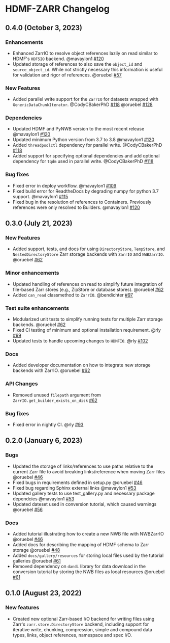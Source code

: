 # HDMF-ZARR Changelog

## 0.4.0 (October 3, 2023)

### Enhancements
* Enhanced ZarrIO to resolve object references lazily on read similar to HDMF's `HDF5IO` backend. @mavaylon1 [#120](https://github.com/hdmf-dev/hdmf-zarr/pull/120)
* Updated storage of references to also save the ``object_id`` and ``source_object_id``. While not strictly necessary this information is useful for validation and rigor of references. @oruebel [#57](https://github.com/hdmf-dev/hdmf-zarr/pull/57)

### New Features
* Added parallel write support for the ``ZarrIO`` for datasets wrapped with ``GenericDataChunkIterator``. @CodyCBakerPhD [#118](https://github.com/hdmf-dev/hdmf-zarr/pull/118) @oruebel [#128](https://github.com/hdmf-dev/hdmf-zarr/pull/128)

### Dependencies
* Updated HDMF and PyNWB version to the most recent release @mavaylon1 [#120](https://github.com/hdmf-dev/hdmf-zarr/pull/120)
* Updated minimum Python version from 3.7 to 3.8 @mavaylon1 [#120](https://github.com/hdmf-dev/hdmf-zarr/pull/120)
* Added ``threadpoolctl`` dependency for parallel write. @CodyCBakerPhD [#118](https://github.com/hdmf-dev/hdmf-zarr/pull/118)
* Added support for specifying optional dependencies and add optional dependency for ``tqdm`` used in parallel write. @CodyCBakerPhD [#118](https://github.com/hdmf-dev/hdmf-zarr/pull/118)

### Bug fixes
* Fixed error in deploy workflow. @mavaylon1 [#109](https://github.com/hdmf-dev/hdmf-zarr/pull/109)
* Fixed build error for ReadtheDocs by degrading numpy for python 3.7 support. @mavaylon1 [#115](https://github.com/hdmf-dev/hdmf-zarr/pull/115)
* Fixed bug in the resolution of references to Containers. Previously references were only resolved to Builders. @mavaylon1 [#120](https://github.com/hdmf-dev/hdmf-zarr/pull/120)


## 0.3.0 (July 21, 2023)

### New Features
* Added support, tests, and docs for using ``DirectoryStore``, ``TempStore``, and
  ``NestedDirectoryStore`` Zarr storage backends with ``ZarrIO`` and ``NWBZarrIO``. 
  @oruebel [#62](https://github.com/hdmf-dev/hdmf-zarr/pull/62)

### Minor enhancements
* Updated handling of references on read to simplify future integration of file-based Zarr 
  stores (e.g., ZipStore or database stores). @oruebel [#62](https://github.com/hdmf-dev/hdmf-zarr/pull/62)
* Added ``can_read`` classmethod to ``ZarrIO``. @bendichter [#97](https://github.com/hdmf-dev/hdmf-zarr/pull/97)

### Test suite enhancements
* Modularized unit tests to simplify running tests for multiple Zarr storage backends.
  @oruebel [#62](https://github.com/hdmf-dev/hdmf-zarr/pull/62)
* Fixed CI testing of minimum and optional installation requirement. @rly
  [#99](https://github.com/hdmf-dev/hdmf-zarr/pull/99)
* Updated tests to handle upcoming changes to ``HDMFIO``. @rly 
  [#102](https://github.com/hdmf-dev/hdmf-zarr/pull/102)


### Docs
* Added developer documentation on how to integrate new storage backends with ZarrIO. @oruebel
  [#62](https://github.com/hdmf-dev/hdmf-zarr/pull/62)

### API Changes
* Removed unused ``filepath`` argument from ``ZarrIO.get_builder_exists_on_disk`` [#62](https://github.com/hdmf-dev/hdmf-zarr/pull/62)

### Bug fixes
* Fixed error in nightly CI. @rly [#93](https://github.com/hdmf-dev/hdmf-zarr/pull/93)

## 0.2.0 (January 6, 2023)

### Bugs
* Updated the storage of links/references to use paths relative to the current Zarr file to avoid breaking
  links/reference when moving Zarr files @oruebel [#46](https://github.com/hdmf-dev/hdmf-zarr/pull/46)
* Fixed bugs in requirements defined in setup.py @oruebel [#46](https://github.com/hdmf-dev/hdmf-zarr/pull/46)
* Fixed bug regarding Sphinx external links @mavaylon1 [#53](https://github.com/hdmf-dev/hdmf-zarr/pull/53)
* Updated gallery tests to use test_gallery.py and necessary package dependcies 
  @mavaylon1 [#53](https://github.com/hdmf-dev/hdmf-zarr/pull/53)
* Updated dateset used in conversion tutorial, which caused warnings 
  @oruebel [#56](https://github.com/hdmf-dev/hdmf-zarr/pull/56)

### Docs
* Added tutorial illustrating how to create a new NWB file with NWBZarrIO 
  @oruebel [#46](https://github.com/hdmf-dev/hdmf-zarr/pull/46)
* Added docs for describing the mapping of HDMF schema to Zarr storage 
  @oruebel [#48](https://github.com/hdmf-dev/hdmf-zarr/pull/48)
* Added ``docs/gallery/resources`` for storing local files used by the tutorial galleries 
  @oruebel [#61](https://github.com/hdmf-dev/hdmf-zarr/pull/61)
* Removed dependency on ``dandi`` library for data download in the conversion tutorial by storing the NWB files as 
  local resources @oruebel [#61](https://github.com/hdmf-dev/hdmf-zarr/pull/61)

## 0.1.0 (August 23, 2022)

### New features

* Created new optional Zarr-based I/O backend for writing files using Zarr's `zarr.store.DirectoryStore` backend, 
  including support for iterative write, chunking, compression, simple and compound data types, links, object 
  references, namespace and spec I/O.
